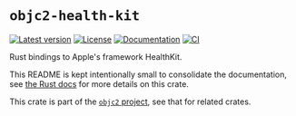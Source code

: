 # `objc2-health-kit`

[![Latest version](https://badgen.net/crates/v/objc2-health-kit)](https://crates.io/crates/objc2-health-kit)
[![License](https://badgen.net/badge/license/Zlib%20OR%20Apache-2.0%20OR%20MIT/blue)](../../LICENSE.md)
[![Documentation](https://docs.rs/objc2-health-kit/badge.svg)](https://docs.rs/objc2-health-kit/)
[![CI](https://github.com/madsmtm/objc2/actions/workflows/ci.yml/badge.svg)](https://github.com/madsmtm/objc2/actions/workflows/ci.yml)

Rust bindings to Apple's framework HealthKit.

This README is kept intentionally small to consolidate the documentation, see
[the Rust docs](https://docs.rs/objc2-health-kit/) for more details on this crate.

This crate is part of the [`objc2` project](https://github.com/madsmtm/objc2),
see that for related crates.
